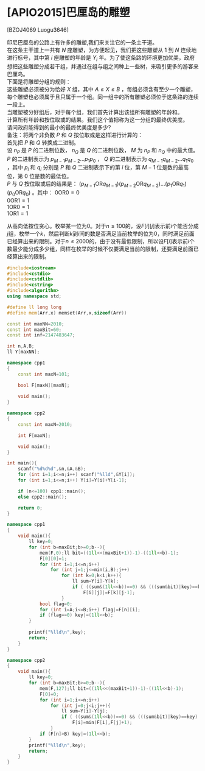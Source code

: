 # [APIO2015]巴厘岛的雕塑
[BZOJ4069 Luogu3646]

印尼巴厘岛的公路上有许多的雕塑,我们来关注它的一条主干道。  
在这条主干道上一共有 $N$ 座雕塑，为方便起见，我们把这些雕塑从 $1$ 到 $N$ 连续地进行标号，其中第 $i$ 座雕塑的年龄是 $Y _ i$ 年。为了使这条路的环境更加优美，政府想把这些雕塑分成若干组，并通过在组与组之间种上一些树，来吸引更多的游客来巴厘岛。  
下面是将雕塑分组的规则：  
这些雕塑必须被分为恰好 $X$ 组，其中 $A \leq X \leq B$ ，每组必须含有至少一个雕塑，每个雕塑也必须属于且只属于一个组。同一组中的所有雕塑必须位于这条路的连续一段上。  
当雕塑被分好组后，对于每个组，我们首先计算出该组所有雕塑的年龄和。  
计算所有年龄和按位取或的结果。我们这个值把称为这一分组的最终优美度。  
请问政府能得到的最小的最终优美度是多少?  
备注：将两个非负数 $P$ 和 $Q$ 按位取或是这样进行计算的：  
首先把 $P$ 和 $Q$ 转换成二进制。  
设 $n _ P$ 是 $P$ 的二进制位数， $n _ Q$ 是 $Q$ 的二进制位数， $M$ 为 $n _ P$ 和 $n _ Q$ 中的最大值。 $P$ 的二进制表示为 $p _ {M-1}p _ {M-2} \dots p _ 1p _ 0$ ， $Q$ 的二进制表示为 $q _ {M-1}q _ {M-2} \dots q _ 1 q _ 0$ ，其中 $p _ i$ 和 $q _ i$ 分别是 $P$ 和 $Q$ 二进制表示下的第 $i$ 位，第 $M -1$ 位是数的最高位，第 $0$ 位是数的最低位。  
$P$ 与 $Q$ 按位取或后的结果是： $(p _ {M-1}\mathbin{\mathrm{OR}} q _ {M-1})(p _ {M-2}\mathbin{\mathrm{OR}}q _ {M-2})\dots (p _ 1\mathbin{\mathrm{OR}} q _ 1) (p _ 0\mathbin{\mathrm{OR}}q _ 0)$ 。其中： $0 \mathbin{\mathrm{OR}} 0 = 0$   
$0 \mathbin{\mathrm{OR}} 1 = 1$   
$1 \mathbin{\mathrm{OR}} 0 = 1$   
$1 \mathbin{\mathrm{OR}} 1 = 1$

从高向低按位贪心。枚举某一位为$0$。对于$n \le 100$的，设$F[i][j]$表示前$i$个能否分成$j$组，枚举一个$k$，然后判断$k$到$i$间的数是否满足当前枚举的位为$0$，同时满足前面已经算出来的限制。对于$n \le 2000$的，由于没有最低限制，所以设$F[i]$表示前$i$个数最少能分成多少组，同样在枚举的时候不仅要满足当前的限制，还要满足前面已经算出来的限制。

```cpp
#include<iostream>
#include<cstdio>
#include<cstdlib>
#include<cstring>
#include<algorithm>
using namespace std;

#define ll long long
#define mem(Arr,x) memset(Arr,x,sizeof(Arr))

const int maxNN=2010;
const int maxBit=60;
const int inf=2147483647;

int n,A,B;
ll Y[maxNN];

namespace cpp1
{
	const int maxN=101;

	bool F[maxN][maxN];
	
	void main();
}

namespace cpp2
{
	const int maxN=2010;

	int F[maxN];

	void main();
}

int main(){
	scanf("%d%d%d",&n,&A,&B);
	for (int i=1;i<=n;i++) scanf("%lld",&Y[i]);
	for (int i=1;i<=n;i++) Y[i]=Y[i]+Y[i-1];

	if (n<=100) cpp1::main();
	else cpp2::main();

	return 0;
}

namespace cpp1
{
	void main(){
		ll key=0;
		for (int b=maxBit;b>=0;b--){
			mem(F,0);ll bit=((1ll<<(maxBit+1))-1)-((1ll<<b)-1);
			F[0][0]=1;
			for (int i=1;i<=n;i++)
				for (int j=1;j<=min(i,B);j++)
					for (int k=0;k<i;k++){
						ll sum=Y[i]-Y[k];
						if ( ((sum&(1ll<<b))==0) && (((sum&bit)|key)==key) )
							F[i][j]|=F[k][j-1];
					}
			bool flag=0;
			for (int i=A;i<=B;i++) flag|=F[n][i];
			if (flag==0) key|=(1ll<<b);
		}
		
		printf("%lld\n",key);
		return;
	}
}

namespace cpp2
{
	void main(){
		ll key=0;
		for (int b=maxBit;b>=0;b--){
			mem(F,127);ll bit=((1ll<<(maxBit+1))-1)-((1ll<<b)-1);
			F[0]=0;
			for (int i=1;i<=n;i++)
				for (int j=0;j<i;j++){
					ll sum=Y[i]-Y[j];
					if ( ((sum&(1ll<<b))==0) && (((sum&bit)|key)==key) )
						F[i]=min(F[i],F[j]+1);
				}
			if (F[n]>B) key|=(1ll<<b);
		}
		printf("%lld\n",key);
		return;
	}
}
```